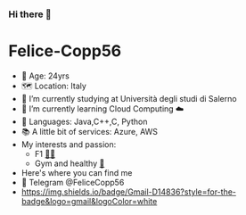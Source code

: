 ### Hi there 👋

<h1>Felice-Copp56</h1>



- 📆 Age: 24yrs
- 🗺 Location: Italy
- 🔭 I’m currently studying at Università degli studi di Salerno
- 🌱 I’m currently learning Cloud Computing ☁️
- 📝 Languages: Java,C++,C, Python
- 📚 A little bit of services: Azure, AWS
- My interests and passion:
    * F1 [🚗🚗](#car)
    * Gym and healthy [🥅](#-other)
- Here's where you can find me
- 📨 Telegram @FeliceCopp56
- https://img.shields.io/badge/Gmail-D14836?style=for-the-badge&logo=gmail&logoColor=white


